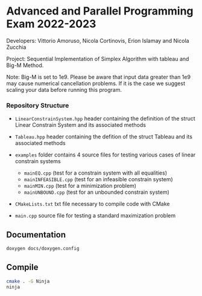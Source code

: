# Advanced and Parallel Programming Exam 2022-2023

Developers: Vittorio Amoruso, Nicola Cortinovis, Erion Islamay and Nicola Zucchia

Project: Sequential Implementation of Simplex Algorithm with tableau and Big-M Method.

Note: Big-M is set to 1e9. Please be aware that input data greater than 1e9 may cause numerical cancellation problems. 
If it is the case we suggest scaling your data before running this program. 

### Repository Structure

* `LinearConstrainSystem.hpp` header containing the definition of the struct Linear Constrain System and its associated methods

* `Tableau.hpp` header containing the defition of the struct Tableau and its associated methods

* `examples` folder contains 4 source files for testing various cases of linear constrain systems

    * `mainEQ.cpp`  (test for a constrain system with all equalities)
    * `mainINFEASIBLE.cpp` (test for an infeasible constrain system)
    * `mainMIN.cpp`  (test for a minimization problem)
    * `mainUNBOUND.cpp` (test for an unbounded constrain system)

* `CMakeLists.txt` txt file necessary to compile code with CMake

* `main.cpp` source file for testing a standard maximization problem

## Documentation
```bash
doxygen docs/doxygen.config
```

## Compile
```bash
cmake . -G Ninja
ninja
```


